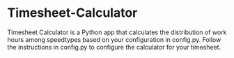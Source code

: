 ﻿# Timesheet-Calculator

Timesheet Calculator is a Python app that calculates the distribution of work hours among speedtypes based on your configuration in config.py. Follow the instructions in config.py to configure the calculator for your timesheet.
